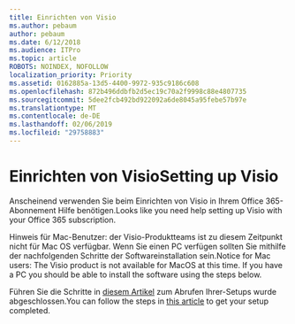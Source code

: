 ```yaml
---
title: Einrichten von Visio
ms.author: pebaum
author: pebaum
ms.date: 6/12/2018
ms.audience: ITPro
ms.topic: article
ROBOTS: NOINDEX, NOFOLLOW
localization_priority: Priority
ms.assetid: 0162885a-13d5-4400-9972-935c9186c608
ms.openlocfilehash: 872b496ddbfb2d5ec19c70a2f9998c88e4807735
ms.sourcegitcommit: 5dee2fcb492bd922092a6de8045a95febe57b97e
ms.translationtype: MT
ms.contentlocale: de-DE
ms.lasthandoff: 02/06/2019
ms.locfileid: "29758883"
---
```

# <a name="setting-up-visio"></a><span data-ttu-id="93293-102">Einrichten von Visio</span><span class="sxs-lookup"><span data-stu-id="93293-102">Setting up Visio</span></span>

<span data-ttu-id="93293-103">Anscheinend verwenden Sie beim Einrichten von Visio in Ihrem Office 365-Abonnement Hilfe benötigen.</span><span class="sxs-lookup"><span data-stu-id="93293-103">Looks like you need help setting up Visio with your Office 365 subscription.</span></span>
  
<span data-ttu-id="93293-p101">Hinweis für Mac-Benutzer: der Visio-Produktteams ist zu diesem Zeitpunkt nicht für Mac OS verfügbar. Wenn Sie einen PC verfügen sollten Sie mithilfe der nachfolgenden Schritte der Softwareinstallation sein.</span><span class="sxs-lookup"><span data-stu-id="93293-p101">Notice for Mac users: The Visio product is not available for MacOS at this time. If you have a PC you should be able to install the software using the steps below.</span></span>
  
<span data-ttu-id="93293-106">Führen Sie die Schritte in [diesem Artikel](https://support.office.com/article/f98f21e3-aa02-4827-9167-ddab5b025710.aspx) zum Abrufen Ihrer-Setups wurde abgeschlossen.</span><span class="sxs-lookup"><span data-stu-id="93293-106">You can follow the steps in [this article](https://support.office.com/article/f98f21e3-aa02-4827-9167-ddab5b025710.aspx) to get your setup completed.</span></span> 
  

